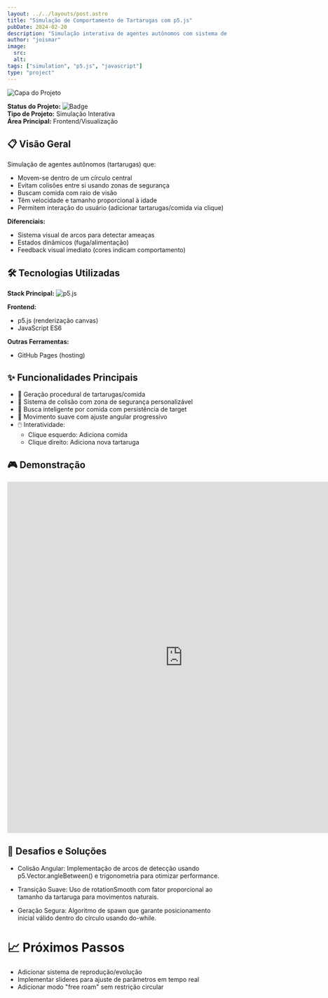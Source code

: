 ```yaml
---
layout: ../../layouts/post.astro
title: "Simulação de Comportamento de Tartarugas com p5.js"
pubDate: 2024-02-20
description: "Simulação interativa de agentes autônomos com sistema de colisão e busca por comida."
author: "joismar"
image:
  src: 
  alt: 
tags: ["simulation", "p5.js", "javascript"]
type: "project"
---
```

![Capa do Projeto](https://placehold.co/736x200)

**Status do Projeto:** ![Badge](https://img.shields.io/badge/Status-Em%20Desenvolvimento-yellowgreen)  
**Tipo de Projeto:** Simulação Interativa  
**Área Principal:** Frontend/Visualização

## 📋 Visão Geral
Simulação de agentes autônomos (tartarugas) que:
- Movem-se dentro de um círculo central
- Evitam colisões entre si usando zonas de segurança
- Buscam comida com raio de visão
- Têm velocidade e tamanho proporcional à idade
- Permitem interação do usuário (adicionar tartarugas/comida via clique)

**Diferenciais:**  
- Sistema visual de arcos para detectar ameaças
- Estados dinâmicos (fuga/alimentação)
- Feedback visual imediato (cores indicam comportamento)

## 🛠️ Tecnologias Utilizadas
**Stack Principal:** ![p5.js](https://img.shields.io/badge/p5.js-ED225D?style=flat&logo=p5.js&logoColor=white)

**Frontend:**  
- p5.js (renderização canvas)
- JavaScript ES6

**Outras Ferramentas:**  
- GitHub Pages (hosting)

## ✨ Funcionalidades Principais
- 🐢 Geração procedural de tartarugas/comida  
- 🚧 Sistema de colisão com zona de segurança personalizável  
- 🎯 Busca inteligente por comida com persistência de target  
- 🔄 Movimento suave com ajuste angular progressivo  
- 🖱️ Interatividade:  
  - Clique esquerdo: Adiciona comida  
  - Clique direito: Adiciona nova tartaruga  

## 🎮 Demonstração
<iframe style="border: 0px; width: 800px; height: 800px;" src="https://preview.p5js.org/cloudwilker/embed/t9yJ82TWx"></iframe>

## 🚀 Desafios e Soluções
- Colisão Angular:
Implementação de arcos de detecção usando p5.Vector.angleBetween() e trigonometria para otimizar performance.

- Transição Suave:
Uso de rotationSmooth com fator proporcional ao tamanho da tartaruga para movimentos naturais.

- Geração Segura:
Algoritmo de spawn que garante posicionamento inicial válido dentro do círculo usando do-while.

# 📈 Próximos Passos
- Adicionar sistema de reprodução/evolução
- Implementar slideres para ajuste de parâmetros em tempo real
- Adicionar modo "free roam" sem restrição circular